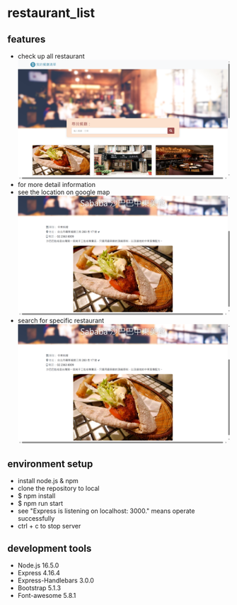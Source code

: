 # restaurant_list
## features
* check up all restaurant
![image](https://github.com/YenYu-Tung/restaurant_list/blob/master/res-list-main.png)
* for more detail information
* see the location on google map
![image](https://github.com/YenYu-Tung/restaurant_list/blob/master/res-list-show.png)
* search for specific restaurant
![image](https://github.com/YenYu-Tung/restaurant_list/blob/master/res-list-show.png)
## environment setup
* install node.js & npm
* clone the repository to local
* $ npm install
* $ npm run start
* see "Express is listening on localhost: 3000." means operate successfully
* ctrl + c to stop server
## development tools
* Node.js 16.5.0
* Express 4.16.4
* Express-Handlebars 3.0.0
* Bootstrap 5.1.3
* Font-awesome 5.8.1

